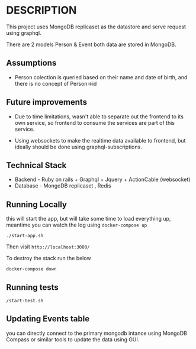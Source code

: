 # DESCRIPTION

This project uses MongoDB replicaset as the datastore and serve request using graphql.

There are 2 models Person & Event both data are stored in MongoDB.

## Assumptions

* Person colection is queried based on their name and date of birth, and there is no concept of Person->id

## Future improvements

* Due to time limitations, wasn't able to separate out the frontend to its own service, so frontend to consume the services are part of this service.

* Using websockets to make the realtime data available to frontend, but ideally should be done using graphql-subscriptions.

## Technical Stack

* Backend - Ruby on rails + Graphql + Jquery + ActionCable (websocket)
* Database - MongoDB replicaset , Redis

## Running Locally

this will start the app, but will take some time to load everything up, meantime you can watch the log using `docker-compose up`

```
./start-app.sh
```
Then visit `http://localhost:3000/`

To destroy the stack run the below
```
docker-compose down
```

## Running tests

```
/start-test.sh
```

## Updating Events table

you can directly connect to the primary mongodb intance using MongoDB Compass or similar tools to update the data using GUI.